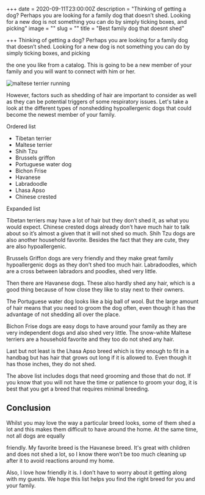 +++
date = 2020-09-11T23:00:00Z
description = "Thinking of getting a dog? Perhaps you are looking for a family dog that doesn’t shed. Looking for a new dog is not something you can do by simply ticking boxes, and picking"
image = ""
slug = ""
title = "Best family dog that doesnt shed"

+++
Thinking of getting a dog? Perhaps you are looking for a family dog that doesn’t shed. Looking for a new dog is not something you can do by simply ticking boxes, and picking

the one you like from a catalog. This is going to be a new member of your family and you will want to connect with him or her.

![maltese terrier running](/uploads/dog-4095742_640.jpg)

However, factors such as shedding of hair are important to consider as well as they can be potential triggers of some respiratory issues. Let's take a look at the different types of nonshedding hypoallergenic dogs that could become the newest member of your family.

Ordered list

* Tibetan terrier
* Maltese terrier
* Shih Tzu
* Brussels griffon
* Portuguese water dog
* Bichon Frise
* Havanese
* Labradoodle
* Lhasa Apso
* Chinese crested

Expanded list

Tibetan terriers may have a lot of hair but they don’t shed it, as what you would expect. Chinese crested dogs already don’t have much hair to talk about so it’s almost a given that it will not shed so much. Shih Tzu dogs are also another household favorite. Besides the fact that they are cute, they are also hypoallergenic.

Brussels Griffon dogs are very friendly and they make great family hypoallergenic dogs as they don’t shed too much hair. Labradoodles, which are a cross between labradors and poodles, shed very little.

Then there are Havanese dogs. These also hardly shed any hair, which is a good thing because of how close they like to stay next to their owners.

The Portuguese water dog looks like a big ball of wool. But the large amount of hair means that you need to groom the dog often, even though it has the advantage of not shedding all over the place.

Bichon Frise dogs are easy dogs to have around your family as they are very independent dogs and also shed very little. The snow-white Maltese terriers are a household favorite and they too do not shed any hair.

Last but not least is the Lhasa Apso breed which is tiny enough to fit in a handbag but has hair that grows out long if it is allowed to. Even though it has those inches, they do not shed.

The above list includes dogs that need grooming and those that do not. If you know that you will not have the time or patience to groom your dog, it is best that you get a breed that requires minimal breeding.

## Conclusion

Whilst you may love the way a particular breed looks, some of them shed a lot and this makes them difficult to have around the home. At the same time, not all dogs are equally

friendly. My favorite breed is the Havanese breed. It's great with children and does not shed a lot, so I know there won’t be too much cleaning up after it to avoid reactions around my home.

Also, I love how friendly it is. I don’t have to worry about it getting along with my guests. We hope this list helps you find the right breed for you and your family.